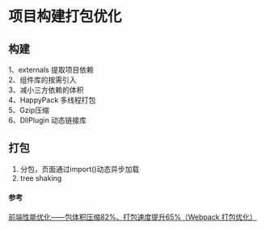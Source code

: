 # 项目构建打包优化

## 构建

1、externals 提取项目依赖  
2、组件库的按需引入  
3、减小三方依赖的体积  
4、HappyPack 多线程打包  
5、Gzip压缩  
6、DllPlugin 动态链接库  

## 打包

1. 分包，页面通过import()动态异步加载
2. tree shaking

#### 参考
[前端性能优化——包体积压缩82%、打包速度提升65%（Webpack 打包优化）](
https://juejin.cn/post/7186315052465520698)